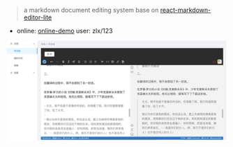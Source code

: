 > a markdown document editing system base on [react-markdown-editor-lite](https://github.com/HarryChen0506/react-markdown-editor-lite)

* online: [online-demo](http://140.143.90.177:9000) user: zlx/123

![eg](./image/eg.jpeg)




